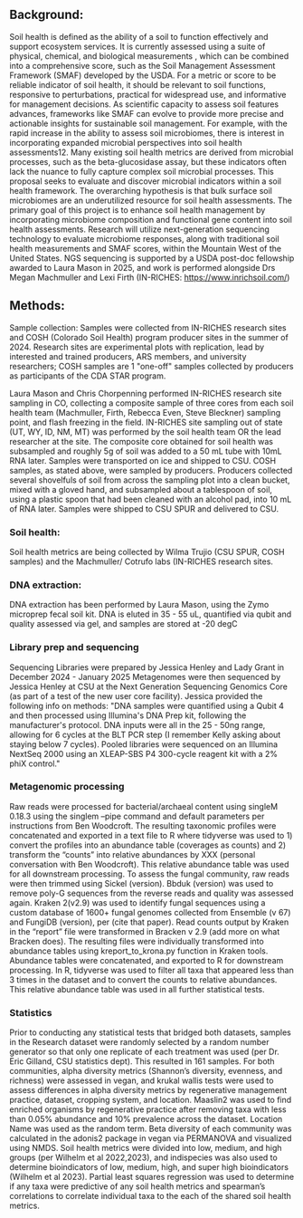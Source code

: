## Background: 
Soil health is defined as the ability of a soil to function effectively and support ecosystem services. It is currently assessed using a suite of physical, chemical, and biological measurements , which can be combined into a comprehensive score, such as the Soil Management Assessment Framework (SMAF) developed by the USDA. For a metric or score to be reliable indicator of soil health, it should be relevant to soil functions, responsive to perturbations, practical for widespread use, and informative for management decisions. As scientific capacity to assess soil features advances, frameworks like SMAF can evolve to provide more precise and actionable insights for sustainable soil management. For example, with the rapid increase in the ability to assess soil microbiomes, there is interest in incorporating expanded microbial perspectives into soil health assessments12. Many existing soil health metrics are derived from microbial processes, such as the beta-glucosidase assay, but these indicators often lack the nuance to fully capture complex soil microbial processes. This proposal seeks to evaluate and discover microbial indicators within a soil health framework. The overarching hypothesis is that bulk surface soil microbiomes are an underutilized resource for soil health assessments. The primary goal of this project is to enhance soil health management by incorporating microbiome composition and functional gene content into soil health assessments. Research will utilize next-generation sequencing technology to evaluate microbiome responses, along with traditional soil health measurements and SMAF scores, within the Mountain West of the United States. NGS sequencing is supported by a USDA post-doc fellowship awarded to Laura Mason in 2025, and work is performed alongside Drs Megan Machmuller and Lexi Firth (IN-RICHES: https://www.inrichsoil.com/) 

## Methods:
Sample collection:
Samples were collected from IN-RICHES research sites and COSH (Colorado Soil Health) program producer sites in the summer of 2024. Research sites are experimental plots with replication, lead by interested and trained producers, ARS members, and university researchers; COSH samples are 1 "one-off" samples collected by producers as participants of the CDA STAR program. 

Laura Mason and Chris Chorpenning performed IN-RICHES research site sampling in CO, collecting a composite sample of three cores from each soil health team (Machmuller, Firth, Rebecca Even, Steve Bleckner) sampling point, and flash freezing in the field. IN-RICHES site sampling out of state (UT, WY, ID, NM, MT) was performed by the soil health team OR the lead researcher at the site. The composite core obtained for soil health was subsampled and roughly 5g of soil was added to a 50 mL tube with 10mL RNA later. Samples were transported on ice and shipped to CSU. COSH samples, as stated above, were sampled by producers. Producers collected several shovelfuls of soil from across the sampling plot into a clean bucket, mixed with a gloved hand, and subsampled about a tablespoon of soil, using a plastic spoon that had been cleaned with an alcohol pad, into 10 mL of RNA later. Samples were shipped to CSU SPUR and delivered to CSU. 

### Soil health:
Soil health metrics are being collected by Wilma Trujio (CSU SPUR, COSH samples) and the Machmuller/ Cotrufo labs (IN-RICHES research sites. 

### DNA extraction:
DNA extraction has been performed by Laura Mason, using the Zymo microprep fecal soil kit. DNA is eluted in 35 - 55 uL, quantified via qubit and quality assessed via gel, and samples are stored at -20 degC

### Library prep and sequencing
Sequencing Libraries were prepared by Jessica Henley and Lady Grant in December 2024 - January 2025
Metagenomes were then sequenced by Jessica Henley at CSU at the Next Generation Sequencing Genomics Core (as part of a test of the new user core facility). Jessica provided the following info on methods:
"DNA samples were quantified using a Qubit 4 and then processed using Illumina's DNA Prep kit, following the manufacturer's protocol.  DNA inputs were all in the 25 - 50ng range, allowing for 6 cycles at the BLT PCR step (I remember Kelly asking about staying below 7 cycles).  Pooled libraries were sequenced on an Illumina NextSeq 2000 using an XLEAP-SBS P4 300-cycle reagent kit with a 2% phiX control."

### Metagenomic processing
Raw reads were processed for bacterial/archaeal content using singleM 0.18.3 using the singlem –pipe command and default parameters per instructions from Ben Woodcroft. The resulting taxonomic profiles were concatenated and exported in a text file to R where tidyverse was used to 1) convert the profiles into an abundance table (coverages as counts) and 2) transform the “counts” into relative abundances by XXX (personal conversation with Ben Woodcroft). This relative abundance table was used for all downstream processing. 
To assess the fungal community, raw reads were then trimmed using Sickel (version). Bbduk (version) was used to remove poly-G sequences from the reverse reads and quality was assessed again. Kraken 2(v2.9) was used to identify fungal sequences using a custom database of 1600+ fungal genomes collected from Ensemble (v 67) and FungiDB (version), per (cite that paper). Read counts output by Kraken in the “report” file were transformed in Bracken v 2.9 (add more on what Bracken does). The resulting files were individually transformed into abundance tables using kreport_to_krona.py function in Kraken tools. Abundance tables were concatenated, and exported to R for downstream processing.  In R, tidyverse was used to filter all taxa that appeared less than 3 times in the dataset and to convert the counts to relative abundances. This relative abundance table was used in all further statistical tests. 

### Statistics
Prior to conducting any statistical tests that bridged both datasets, samples in the Research dataset were randomly selected by a random number generator so that only one replicate of each treatment was used (per Dr. Eric Gilland, CSU statistics dept). This resulted in 161 samples. For both communities, alpha diversity metrics (Shannon’s diversity, evenness, and richness) were assessed in vegan, and krukal wallis tests were used to assess differences in alpha diversity metrics by regenerative management practice, dataset, cropping system, and location. Maaslin2 was used to find enriched organisms by regenerative practice after removing taxa with less than 0.05% abundance and 10% prevalence across the dataset. Location Name was used as the random term. Beta diversity of each community was calculated in the adonis2 package in vegan via PERMANOVA and visualized using NMDS.
Soil health metrics were divided into low, medium, and high groups (per Wilhelm et al 2022,2023), and indispecies was also used to determine bioindicators of low, medium, high, and super high bioindicators (Wilhelm et al 2023). Partial least squares regression was used to determine if any taxa were predictive of any soil health metrics and spearman’s correlations to correlate individual taxa to the each of the shared soil health metrics. 
